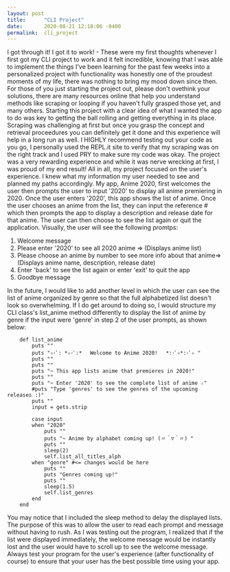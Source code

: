 ```yaml
---
layout: post
title:      "CLI Project"
date:       2020-08-21 12:18:06 -0400
permalink:  cli_project
---
```



I got through it! I got it to work! - These were my first thoughts whenever I first got my CLI project to work and it felt incredible, knowing that I was able to implement the things I've been learning for the past few weeks into a personalized project with functionality was honestly one of the proudest moments of my life, there was nothing to bring my mood down since then. For those of you just starting the project out, please don't ovethink your solutions, there are many resources online that help you understand methods like scraping or looping if you haven't fully grasped those yet, and many others.
Starting this project with a clear idea of what I wanted the app to do was key to getting the ball rolling and getting everything in its place. Scraping was challenging at first but once you grasp the concept and retrieval proceedures you can definitely get it done and this experience will help in a long run as well. I HIGHLY recommend testing out your code as you go, I personally used the REPL.it site to verify that my scraping was on the right track and I used PRY to make sure my code was okay. The project was a very rewarding experience and while it was nerve wrecking at first, I was proud of my end result!
All in all, my project focused on the user's experience. I knew what my information my user needed to see and planned my paths accordingly. 
My app, Anime 2020, first welcomes the user then prompts the user to input '2020' to display all anime premiering in 2020. Once the user enters '2020', this app shows the list of anime. Once the user chooses an anime from the list, they can input the reference # which then prompts the app to display a description and release date for that anime. The user can then choose to see the list again or quit the application. Visually, the user will see the following promtps:
1. Welcome message
2. Please enter '2020' to see all 2020 anime => (Displays anime list)
3. Please choose an anime by number to see more info about that anime=> (Displays anime name, description, release date)
4. Enter 'back' to see the list again or enter 'exit' to quit the app
5. Goodbye message

In the future, I would like to add another level in which the user can see the list of anime organized by genre so that the full alphabetized list doesn't look so overwhelming. If I do get around to doing so, I would structure my CLI class's list_anime method differently to display the list of anime by genre if the input were 'genre' in step 2 of the user prompts, as shown below:
```
    def list_anime
        puts ""
        puts "✧･ﾟ: *✧･ﾟ:* 　Welcome to Anime 2020!　 *:･ﾟ✧*:･ﾟ✧ "
        puts ""
        puts ""
        puts "~ This app lists anime that premieres in 2020!"
        puts ""
        puts "~ Enter '2020' to see the complete list of anime ☆"
        #puts "Type 'genres' to see the genres of the upcoming releases :)"
        puts ""
        input = gets.strip 

        case input 
        when "2020"
            puts ""
            puts "~ Anime by alphabet coming up! (〃＾▽＾〃) "
            puts ""
            sleep(2)
            self.list_all_titles_alph
        when "genre" #<= changes would be here 
            puts ""
            puts "Genres coming up!"
            puts ""
            sleep(1.5)
            self.list_genres
        end
    end
```

You may notice that I included the sleep method to delay the displayed lists. The purpose of this was to allow the user to read each prompt and message without having to rush. As I was testing out the program, I realized that if the list were displayed immediately, the welcome message would be instantly lost and the user would have to scroll up to see the welcome message. Always test your program for the user's experience (after functionality of course) to ensure that your user has the best possible time using your app.

